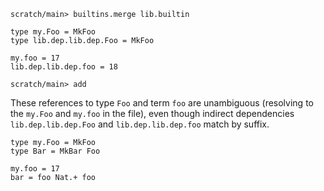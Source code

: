 ```ucm:hide
scratch/main> builtins.merge lib.builtin
```

```unison
type my.Foo = MkFoo
type lib.dep.lib.dep.Foo = MkFoo

my.foo = 17
lib.dep.lib.dep.foo = 18
```

```ucm
scratch/main> add
```

These references to type `Foo` and term `foo` are unambiguous (resolving to the `my.Foo` and `my.foo` in the
file), even though indirect dependencies `lib.dep.lib.dep.Foo` and `lib.dep.lib.dep.foo` match by suffix.

```unison
type my.Foo = MkFoo
type Bar = MkBar Foo
```

```unison
my.foo = 17
bar = foo Nat.+ foo
```
